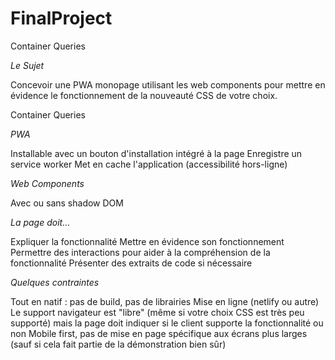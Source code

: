 # FinalProject

Container Queries

_Le Sujet_

Concevoir une PWA monopage utilisant les web components pour mettre en évidence le fonctionnement de la nouveauté CSS de votre choix.

Container Queries

_PWA_

Installable avec un bouton d'installation intégré à la page
Enregistre un service worker
Met en cache l'application (accessibilité hors-ligne)

_Web Components_

Avec ou sans shadow DOM

_La page doit…_

Expliquer la fonctionnalité
Mettre en évidence son fonctionnement
Permettre des interactions pour aider à la compréhension de la fonctionnalité
Présenter des extraits de code si nécessaire

_Quelques contraintes_

Tout en natif : pas de build, pas de librairies
Mise en ligne (netlify ou autre)
Le support navigateur est "libre" (même si votre choix CSS est très peu supporté) mais la page doit indiquer si le client supporte la fonctionnalité ou non
Mobile first, pas de mise en page spécifique aux écrans plus larges (sauf si cela fait partie de la démonstration bien sûr)
